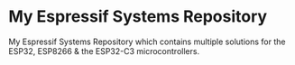 # My Espressif Systems Repository
My Espressif Systems Repository which contains multiple solutions for the ESP32, ESP8266 & the ESP32-C3 microcontrollers.
